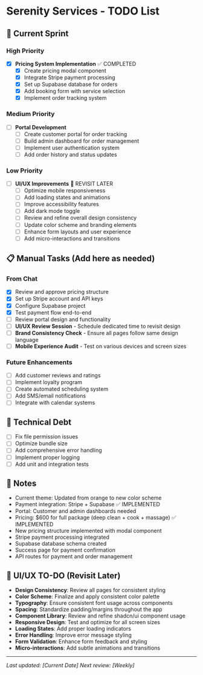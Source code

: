 # Serenity Services - TODO List

## 🚀 Current Sprint

### High Priority
- [x] **Pricing System Implementation** ✅ COMPLETED
  - [x] Create pricing modal component
  - [x] Integrate Stripe payment processing
  - [x] Set up Supabase database for orders
  - [x] Add booking form with service selection
  - [x] Implement order tracking system

### Medium Priority
- [ ] **Portal Development**
  - [ ] Create customer portal for order tracking
  - [ ] Build admin dashboard for order management
  - [ ] Implement user authentication system
  - [ ] Add order history and status updates

### Low Priority
- [ ] **UI/UX Improvements** 🔄 REVISIT LATER
  - [ ] Optimize mobile responsiveness
  - [ ] Add loading states and animations
  - [ ] Improve accessibility features
  - [ ] Add dark mode toggle
  - [ ] Review and refine overall design consistency
  - [ ] Update color scheme and branding elements
  - [ ] Enhance form layouts and user experience
  - [ ] Add micro-interactions and transitions

## 📋 Manual Tasks (Add here as needed)

### From Chat
- [x] Review and approve pricing structure
- [x] Set up Stripe account and API keys
- [x] Configure Supabase project
- [x] Test payment flow end-to-end
- [ ] Review portal design and functionality
- [ ] **UI/UX Review Session** - Schedule dedicated time to revisit design
- [ ] **Brand Consistency Check** - Ensure all pages follow same design language
- [ ] **Mobile Experience Audit** - Test on various devices and screen sizes

### Future Enhancements
- [ ] Add customer reviews and ratings
- [ ] Implement loyalty program
- [ ] Create automated scheduling system
- [ ] Add SMS/email notifications
- [ ] Integrate with calendar systems

## 🔧 Technical Debt
- [ ] Fix file permission issues
- [ ] Optimize bundle size
- [ ] Add comprehensive error handling
- [ ] Implement proper logging
- [ ] Add unit and integration tests

## 📝 Notes
- Current theme: Updated from orange to new color scheme
- Payment integration: Stripe + Supabase ✅ IMPLEMENTED
- Portal: Customer and admin dashboards needed
- Pricing: $600 for full package (deep clean + cook + massage) ✅ IMPLEMENTED
- New pricing structure implemented with modal component
- Stripe payment processing integrated
- Supabase database schema created
- Success page for payment confirmation
- API routes for payment and order management

## 🎨 UI/UX TO-DO (Revisit Later)
- **Design Consistency**: Review all pages for consistent styling
- **Color Scheme**: Finalize and apply consistent color palette
- **Typography**: Ensure consistent font usage across components
- **Spacing**: Standardize padding/margins throughout the app
- **Component Library**: Review and refine shadcn/ui component usage
- **Responsive Design**: Test and optimize for all screen sizes
- **Loading States**: Add proper loading indicators
- **Error Handling**: Improve error message styling
- **Form Validation**: Enhance form feedback and styling
- **Micro-interactions**: Add subtle animations and transitions

---
*Last updated: [Current Date]*
*Next review: [Weekly]* 